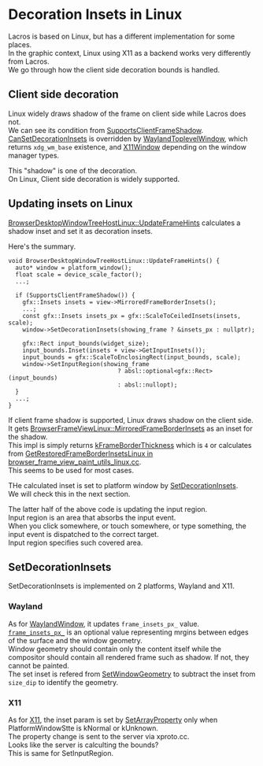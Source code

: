 # Decoration Insets in Linux

Lacros is based on Linux, but has a different implementation for some places.  
In the graphic context, Linux using X11 as a backend works very differently from Lacros.  
We go through how the client side decoration bounds is handled.

## Client side decoration
Linux widely draws shadow of the frame on client side while Lacros does not.  
We can see its condition from [SupportsClientFrameShadow](https://source.chromium.org/chromium/chromium/src/+/main:chrome/browser/ui/views/frame/browser_desktop_window_tree_host_linux.cc;l=180;drc=f2732aef3e95dca51f5d70c1242f0c7614a0b9aa).  
[CanSetDecorationInsets](https://source.chromium.org/chromium/chromium/src/+/main:ui/platform_window/platform_window.cc;l=62;drc=f2732aef3e95dca51f5d70c1242f0c7614a0b9aa) is overridden by [WaylandToplevelWindow](https://source.chromium.org/chromium/chromium/src/+/main:ui/ozone/platform/wayland/host/wayland_toplevel_window.cc;l=356;drc=f2732aef3e95dca51f5d70c1242f0c7614a0b9aa), which returns `xdg_wm_base` existence, and [X11Window](https://source.chromium.org/chromium/chromium/src/+/main:ui/ozone/platform/x11/x11_window.cc;l=1061;drc=f2732aef3e95dca51f5d70c1242f0c7614a0b9aa) depending on the window manager types.

This "shadow" is one of the decoration.  
On Linux, Client side decoration is widely supported.

## Updating insets on Linux
[BrowserDesktopWindowTreeHostLinux::UpdateFrameHints](https://source.chromium.org/chromium/chromium/src/+/main:chrome/browser/ui/views/frame/browser_desktop_window_tree_host_linux.cc;l=185;drc=f2732aef3e95dca51f5d70c1242f0c7614a0b9aa) calculates a shadow inset and set it as decoration insets.

Here's the summary.
```cpp=
void BrowserDesktopWindowTreeHostLinux::UpdateFrameHints() {
  auto* window = platform_window();
  float scale = device_scale_factor();
  ...;
  
  if (SupportsClientFrameShadow()) {
    gfx::Insets insets = view->MirroredFrameBorderInsets();
    ...;
    const gfx::Insets insets_px = gfx::ScaleToCeiledInsets(insets, scale);
    window->SetDecorationInsets(showing_frame ? &insets_px : nullptr);
    
    gfx::Rect input_bounds(widget_size);
    input_bounds.Inset(insets + view->GetInputInsets());
    input_bounds = gfx::ScaleToEnclosingRect(input_bounds, scale);
    window->SetInputRegion(showing_frame
                               ? absl::optional<gfx::Rect>(input_bounds)
                               : absl::nullopt);
  }
  ...;
}
```

If client frame shadow is supported, Linux draws shadow on the client side.  
It gets [BrowserFrameViewLinux::MirroredFrameBorderInsets](https://source.chromium.org/chromium/chromium/src/+/main:chrome/browser/ui/views/frame/browser_frame_view_linux.cc;l=30;drc=f2732aef3e95dca51f5d70c1242f0c7614a0b9aa) as an inset for the shadow.  
This impl is simply returns [kFrameBorderThickness](https://source.chromium.org/chromium/chromium/src/+/main:chrome/browser/ui/views/frame/opaque_browser_frame_view_layout.h;l=37;drc=f2732aef3e95dca51f5d70c1242f0c7614a0b9aa) which is `4` or calculates from [GetRestoredFrameBorderInsetsLinux in browser_frame_view_paint_utils_linux.cc](https://source.chromium.org/chromium/chromium/src/+/main:chrome/browser/ui/views/frame/browser_frame_view_paint_utils_linux.cc;l=56;drc=f2732aef3e95dca51f5d70c1242f0c7614a0b9aa).  
This seems to be used for most cases.

THe calculated inset is set to platform window by [SetDecorationInsets](https://source.chromium.org/chromium/chromium/src/+/main:ui/platform_window/platform_window.cc;l=66;drc=f2732aef3e95dca51f5d70c1242f0c7614a0b9aa).  
We will check this in the next section.

The latter half of the above code is updating the input region.  
Input region is an area that absorbs the input event.  
When you click somewhere, or touch somewhere, or type something, the input event is dispatched to the correct target.  
Input region specifies such covered area.

## SetDecorationInsets
SetDecorationInsets is implemented on 2 platforms, Wayland and X11.

### Wayland
As for [WaylandWindow](https://source.chromium.org/chromium/chromium/src/+/main:ui/ozone/platform/wayland/host/wayland_window.cc;l=543;drc=f2732aef3e95dca51f5d70c1242f0c7614a0b9aa), it updates `frame_insets_px_` value.  
[`frame_insets_px_`](https://source.chromium.org/chromium/chromium/src/+/main:ui/ozone/platform/wayland/host/wayland_window.h;l=566;drc=f2732aef3e95dca51f5d70c1242f0c7614a0b9aa) is an optional value representing mrgins between edges of the surface and the window geometry.  
Window geometry should contain only the content itself while the compositor should contain all rendered frame such as shadow. If not, they cannot be painted.  
The set inset is refered from [SetWindowGeometry](https://source.chromium.org/chromium/chromium/src/+/main:ui/ozone/platform/wayland/host/wayland_toplevel_window.cc;l=671;drc=f2732aef3e95dca51f5d70c1242f0c7614a0b9aa) to subtract the inset from `size_dip` to identify the geometry.

### X11
As for [X11](https://source.chromium.org/chromium/chromium/src/+/main:ui/ozone/platform/x11/x11_window.cc;l=1080;drc=f2732aef3e95dca51f5d70c1242f0c7614a0b9aa), the inset param is set by [SetArrayProperty](https://source.chromium.org/chromium/chromium/src/+/main:ui/gfx/x/xproto_util.h;l=88;drc=f2732aef3e95dca51f5d70c1242f0c7614a0b9aa) only when PlatformWindowStte is kNormal or kUnknown.  
The property change is sent to the server via xproto.cc.  
Looks like the server is calculting the bounds?  
This is same for SetInputRegion.


